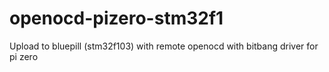 # openocd-pizero-stm32f1
Upload to bluepill (stm32f103) with remote openocd with bitbang driver for pi zero
